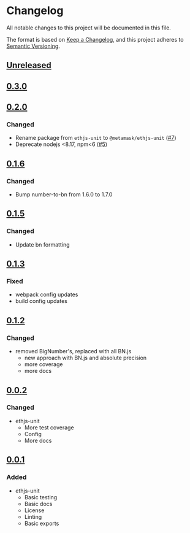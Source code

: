 # Changelog
All notable changes to this project will be documented in this file.

The format is based on [Keep a Changelog](https://keepachangelog.com/en/1.0.0/),
and this project adheres to [Semantic Versioning](https://semver.org/spec/v2.0.0.html).

## [Unreleased]

## [0.3.0]

## [0.2.0]
### Changed
- Rename package from `ethjs-unit` to `@metamask/ethjs-unit` ([#7](https://github.com/MetaMask/ethjs-unit/pull/7))
- Deprecate nodejs <8.17, npm<6 ([#5](https://github.com/MetaMask/ethjs-unit/pull/5))

## [0.1.6]
### Changed
- Bump number-to-bn from 1.6.0 to 1.7.0

## [0.1.5]
### Changed
- Update bn formatting

## [0.1.3]
### Fixed
- webpack config updates
- build config updates

## [0.1.2]
### Changed
- removed BigNumber's, replaced with all BN.js
  - new approach with BN.js and absolute precision
  - more coverage
  - more docs

## [0.0.2]
### Changed
- ethjs-unit
  - More test coverage
  - Config
  - More docs

## [0.0.1]
### Added
- ethjs-unit
  - Basic testing
  - Basic docs
  - License
  - Linting
  - Basic exports

[Unreleased]: https://github.com/MetaMask/ethjs-unit/compare/v0.3.0...HEAD
[0.3.0]: https://github.com/MetaMask/ethjs-unit/compare/v0.2.0...v0.3.0
[0.2.0]: https://github.com/MetaMask/ethjs-unit/compare/v0.1.6...v0.2.0
[0.1.6]: https://github.com/MetaMask/ethjs-unit/compare/v0.1.5...v0.1.6
[0.1.5]: https://github.com/MetaMask/ethjs-unit/compare/v0.1.3...v0.1.5
[0.1.3]: https://github.com/MetaMask/ethjs-unit/compare/v0.1.2...v0.1.3
[0.1.2]: https://github.com/MetaMask/ethjs-unit/compare/v0.0.2...v0.1.2
[0.0.2]: https://github.com/MetaMask/ethjs-unit/compare/v0.0.1...v0.0.2
[0.0.1]: https://github.com/MetaMask/ethjs-unit/releases/tag/v0.0.1
